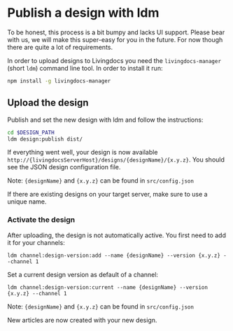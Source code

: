 # Publish a design with ldm

To be honest, this process is a bit bumpy and lacks UI support. Please bear with us, we will make this super-easy for you in the future. For now though there are quite a lot of requirements.

In order to upload designs to Livingdocs you need the `livingdocs-manager` (short `ldm`) command line tool. In order to install it run:
```bash
npm install -g livingdocs-manager
```

## Upload the design

Publish and set the new design with ldm and follow the instructions:

```bash
cd $DESIGN_PATH
ldm design:publish dist/
```

If everything went well, your design is now available `http://{livingdocsServerHost}/designs/{designName}/{x.y.z}`.
You should see the JSON design configuration file.

Note: `{designName}` and `{x.y.z}` can be found in `src/config.json`

If there are existing designs on your target server, make sure to use a unique name.

### Activate the design

After uploading, the design is not automatically active. You first need to add it for your channels:

```
ldm channel:design-version:add --name {designName} --version {x.y.z} --channel 1
```

Set a current design version as default of a channel:

```
ldm channel:design-version:current --name {designName} --version {x.y.z} --channel 1
```

Note: `{designName}` and `{x.y.z}` can be found in `src/config.json`

New articles are now created with your new design.
